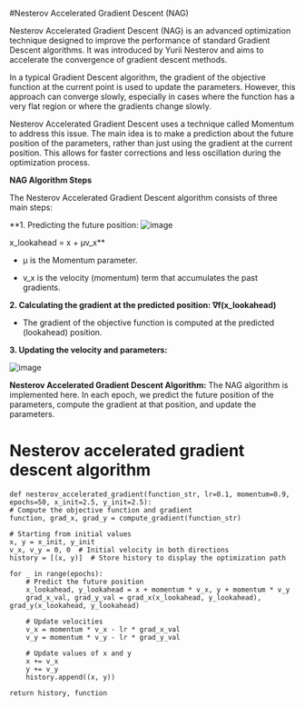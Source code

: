 #Nesterov Accelerated Gradient Descent (NAG)

Nesterov Accelerated Gradient Descent (NAG) is an advanced optimization technique designed to improve the performance of standard Gradient Descent algorithms. It was introduced by Yurii Nesterov and aims to accelerate the convergence of gradient descent methods.

In a typical Gradient Descent algorithm, the gradient of the objective function at the current point is used to update the parameters. However, this approach can converge slowly, especially in cases where the function has a very flat region or where the gradients change slowly.

Nesterov Accelerated Gradient Descent uses a technique called Momentum to address this issue. The main idea is to make a prediction about the future position of the parameters, rather than just using the gradient at the current position. This allows for faster corrections and less oscillation during the optimization process.

**NAG Algorithm Steps**

The Nesterov Accelerated Gradient Descent algorithm consists of three main steps:

**1. Predicting the future position: ![image](https://github.com/user-attachments/assets/42d90143-3fc8-4af8-afc3-86a34baf7804)


x_lookahead  = x + μv_x**

   - μ is the Momentum parameter.
     
   - v_x is the velocity (momentum) term that accumulates the past gradients.
     
**2. Calculating the gradient at the predicted position: ∇f(x_lookahead)**

   - The gradient of the objective function is computed at the predicted (lookahead) position.
     
**3. Updating the velocity and parameters:**

![image](https://github.com/user-attachments/assets/b27d2419-1980-481e-86a5-b90b18cb009c)


**Nesterov Accelerated Gradient Descent Algorithm:**
The NAG algorithm is implemented here. In each epoch, we predict the future position of the parameters, compute the gradient at that position, and update the parameters.

# Nesterov accelerated gradient descent algorithm


    def nesterov_accelerated_gradient(function_str, lr=0.1, momentum=0.9, epochs=50, x_init=2.5, y_init=2.5):
    # Compute the objective function and gradient
    function, grad_x, grad_y = compute_gradient(function_str)

    # Starting from initial values
    x, y = x_init, y_init
    v_x, v_y = 0, 0  # Initial velocity in both directions
    history = [(x, y)]  # Store history to display the optimization path

    for _ in range(epochs):
        # Predict the future position
        x_lookahead, y_lookahead = x + momentum * v_x, y + momentum * v_y
        grad_x_val, grad_y_val = grad_x(x_lookahead, y_lookahead), grad_y(x_lookahead, y_lookahead)

        # Update velocities
        v_x = momentum * v_x - lr * grad_x_val
        v_y = momentum * v_y - lr * grad_y_val

        # Update values of x and y
        x += v_x
        y += v_y
        history.append((x, y))

    return history, function

